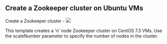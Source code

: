 ## Create a Zookeeper cluster on Ubuntu VMs

Create a Zookeeper cluster -  <a href="https://portal.azure.com/#create/Microsoft.Template/uri/https%3A%2F%2Fraw.githubusercontent.com%2Fgodatadriven%2Fprovision-zookeeper-azure%2Fmaster%2Fazuredeploy.json" target="_blank">
                                  <img src="http://azuredeploy.net/deploybutton.png"/>
                              </a>
  

This template creates a 'n' node Zookeeper cluster on CentOS 7.3 VMs. Use the scaleNumber parameter to specify the number of nodes in the cluster.